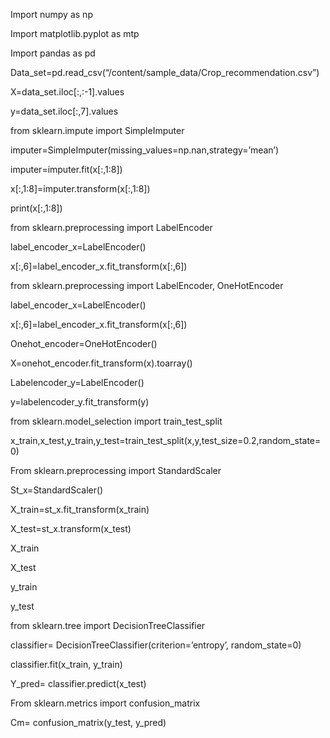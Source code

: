 Import numpy as np

Import matplotlib.pyplot as mtp

Import pandas as pd

Data_set=pd.read_csv(“/content/sample_data/Crop_recommendation.csv”)

X=data_set.iloc[:,:-1].values

y=data_set.iloc[:,7].values

from sklearn.impute import SimpleImputer

imputer=SimpleImputer(missing_values=np.nan,strategy=’mean’)

imputer=imputer.fit(x[:,1:8])

x[:,1:8]=imputer.transform(x[:,1:8])

print(x[:,1:8])

from sklearn.preprocessing import LabelEncoder

label_encoder_x=LabelEncoder()

x[:,6]=label_encoder_x.fit_transform(x[:,6])

from sklearn.preprocessing import LabelEncoder, OneHotEncoder

label_encoder_x=LabelEncoder()

x[:,6]=label_encoder_x.fit_transform(x[:,6])

Onehot_encoder=OneHotEncoder()

X=onehot_encoder.fit_transform(x).toarray()

Labelencoder_y=LabelEncoder()

y=labelencoder_y.fit_transform(y)

from sklearn.model_selection import train_test_split

x_train,x_test,y_train,y_test=train_test_split(x,y,test_size=0.2,random_state=0)

From sklearn.preprocessing import StandardScaler

St_x=StandardScaler()

X_train=st_x.fit_transform(x_train)

X_test=st_x.transform(x_test)

X_train

X_test

y_train

y_test

from sklearn.tree import DecisionTreeClassifier

classifier= DecisionTreeClassifier(criterion=’entropy’, random_state=0)

classifier.fit(x_train, y_train)

Y_pred= classifier.predict(x_test)

From sklearn.metrics import confusion_matrix

Cm= confusion_matrix(y_test, y_pred)
